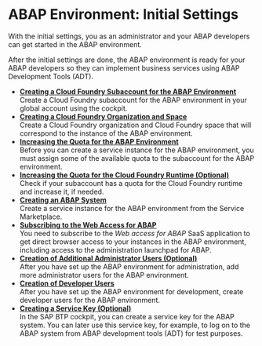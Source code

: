 <!-- loioa999fac2a578468ea0e4e320c82145ce -->

# ABAP Environment: Initial Settings

With the initial settings, you as an administrator and your ABAP developers can get started in the ABAP environment.

After the initial settings are done, the ABAP environment is ready for your ABAP developers so they can implement business services using ABAP Development Tools \(ADT\).

-   **[Creating a Cloud Foundry Subaccount for the ABAP Environment](Creating_a_Cloud_Foundry_Subaccount_for_the_ABAP_Environment_0153671.md "Create a Cloud Foundry subaccount for the ABAP environment in your global account using the cockpit.")**  
Create a Cloud Foundry subaccount for the ABAP environment in your global account using the cockpit.
-   **[Creating a Cloud Foundry Organization and Space](Creating_a_Cloud_Foundry_Organization_and_Space_dc18bac.md "Create a Cloud Foundry organization and Cloud Foundry space that will correspond to the instance of the ABAP environment.")**  
Create a Cloud Foundry organization and Cloud Foundry space that will correspond to the instance of the ABAP environment.
-   **[Increasing the Quota for the ABAP Environment](Increasing_the_Quota_for_the_ABAP_Environment_c40cb18.md "Before you can create a service instance for the ABAP environment, you must assign some of the available quota to the subaccount for the
		ABAP environment.")**  
Before you can create a service instance for the ABAP environment, you must assign some of the available quota to the subaccount for the ABAP environment.
-   **[Increasing the Quota for the Cloud Foundry Runtime \(Optional\)](Increasing_the_Quota_for_the_Cloud_Foundry_Runtime_(Optional)_7aba501.md "Check if your subaccount has a quota for the Cloud Foundry runtime and increase it, if needed.")**  
Check if your subaccount has a quota for the Cloud Foundry runtime and increase it, if needed.
-   **[Creating an ABAP System](Creating_an_ABAP_System_50b32f1.md " Create a service instance for the ABAP environment from the Service Marketplace.")**  
 Create a service instance for the ABAP environment from the Service Marketplace.
-   **[Subscribing to the Web Access for ABAP](Subscribing_to_the_Web_Access_for_ABAP_98928b0.md "You need to subscribe to the Web access for ABAP SaaS application to get direct browser access to your instances in
		the ABAP environment, including access to the administration launchpad for ABAP.")**  
You need to subscribe to the *Web access for ABAP* SaaS application to get direct browser access to your instances in the ABAP environment, including access to the administration launchpad for ABAP.
-   **[Creation of Additional Administrator Users \(Optional\)](Creation_of_Additional_Administrator_Users_(Optional)_ced8380.md "After you have set up the ABAP environment for administration, add more administrator users for the ABAP environment.")**  
After you have set up the ABAP environment for administration, add more administrator users for the ABAP environment.
-   **[Creation of Developer Users](Creation_of_Developer_Users_f87151e.md "After you have set up the ABAP environment for development, create developer users for the ABAP environment.")**  
After you have set up the ABAP environment for development, create developer users for the ABAP environment.
-   **[Creating a Service Key \(Optional\)](Creating_a_Service_Key_(Optional)_bf70105.md "In the SAP BTP cockpit, you can create a service key for the ABAP system. You can later use this service key, for example, to log on to
		the ABAP system from ABAP development tools (ADT) for test purposes.")**  
In the SAP BTP cockpit, you can create a service key for the ABAP system. You can later use this service key, for example, to log on to the ABAP system from ABAP development tools \(ADT\) for test purposes.

